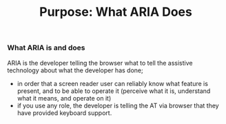 ﻿---
title: "Purpose: What ARIA Does"
nav_title: Purpose
order: 3
status: editors-draft
editors:
  - Matt King (Facebook)
  - Judy Brewer: "https://www.w3.org/People/Brewer/"
contributors:
  - The Education and Outreach Working Group (<a href="https://www.w3.org/WAI/EO/">EOWG</a>)
  - The ARIA Working Group (<a href="https://www.w3.org/WAI/ARIA/">ARIA</a>)
support: Developed with support from the <a href="https://www.w3.org/WAI/WCAGTA/">U.S. Access Board, WCAG TA Project, Task 2</a>.
---

### What ARIA is and does

ARIA is the developer telling the browser what to tell the assistive technology about what the developer has done;

* in order that a screen reader user can reliably know what feature is present, and to be able to operate it (perceive what it is, understand what it means, and operate on it)
* if you use any role, the developer is telling the AT via browser that they have provided keyboard support.

